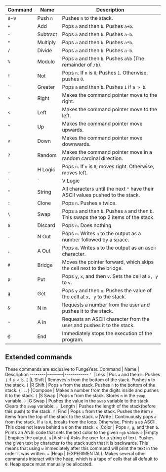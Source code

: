  Command |  Name  | Description
---------|--------|------------
`0`-`9`  |Push `n`| Pushes `n` to the stack.
`+`      |Add     | Pops `a` and then `b`. Pushes `a+b`.
`-`      |Subtract| Pops `a` and then `b`. Pushes `a-b`.
`*`      |Multiply| Pops `a` and then `b`. Pushes `a*b`.
`/`      |Divide  | Pops `a` and then `b`. Pushes `a-b`.
`%`      |Modulo  | Pops `a` and then `b`. Pushes `a%b` (The remainder of `/b`).
`!`      |Not     | Pops `n`. If `n` is `0`, Pushes `1`. Otherwise, pushes `0`.
`` ` ``  |Greater | Pops `a` and then `b`. Pushes `1` if `a > b`.
`>`      |Right   | Makes the command pointer move to the right.
`<`      |Left    | Makes the command pointer move to the left.
`^`      |Up      | Makes the command pointer move upwards.
`v`      |Down    | Makes the command pointer move downwards.
`?`      |Random  | Makes the command pointer move in a random cardinal direction.
`_`      |H Logic | Pops `n`. If `n` is `0`, moves right. Otherwise, moves left.
`|`      |V Logic | Pops `n`. If `n` is `0`, moves up. Otherwise, moves down.
`"`      |String  | All characters until the next `"` have their ASCII values pushed to the stack.
`:`      |Clone   | Pops `n`. Pushes `n` twice.
`\`      |Swap    | Pops `a` and then `b`. Pushes `a` and then `b`. This swaps the top 2 items of the stack.
`$`      |Discard | Pops `n`. Does nothing.
`.`      |N Out   | Pops `n`. Writes `n` to the output as a number followed by a space.
`,`      |A Out   | Pops `a`. Writes `a` to the output as an ascii character.
`#`      |Bridge  | Moves the pointer forward, which skips the cell next to the bridge.
`p`      |Put     | Pops `y`, `x`, and then `v`. Sets the cell at `x, y` to `v`.
`g`      |Get     | Pops `y` and then `x`. Pushes the value of the cell at `x, y` to the stack.
`&`      |N in    | Requests a number from the user and pushes it to the stack.
`~`      |A in    | Requests an ASCII character from the user and pushes it to the stack.
`@`      |End     | Immediately stops the execution of the program.

## Extended commands
These commands are exclusive to FungeYear.
Command |  Name  | Description
--------|--------|------------
`'`     |Less    | Pos `a` and then `b`. Pushes `1` if `a < b`.
`[`     |L Shift | Removes `n` from the bottom of the stack. Pushes `n` to the stack.
`]`     |R Shift | Pops `n` from the stack. Pushes `n` to the bottom of the stack.
`{...}` |Compose | Makes a number from the digits inside and pushes it to the stack.
`(`     |S Swap  | Pops `n` from the stack. Stores `n` in the `swap` variable.
`)`     |G Swap  | Pushes the value in the `swap` variable to the stack. Clears the `swap` variable.
`;`     |Length  | Pushes the length of the stack(before this push) to the stack.
`f`     |Find    | Pops `i` from the stack. Pushes the item `n` items from the top of the stack to the stack.
`w`     |Write   | Continuously pops `a` from the stack. If `a` is `0`, breaks from the loop. Otherwise, Prints `a` as ASCII. This does not leave behind a `0` on the stack.
`c`     |Color   | Pops `r`, `g`, and then `b`. Prints an ANSI code that sets the text color to the given `rgb` value.
`e`     |Empty   | Empties the output.
`a`     |A str in| Asks the user for a string of text. Pushes the given text by character to the stack such that it is backwards. This means that using `w` immediately after this command will print the text in the order it was written.
`=`     |Heap    | (EXPERIMENTAL). Makes several other commands interact with the heap, which is a tape of cells that all default to `0`. Heap space must manually be allocated.